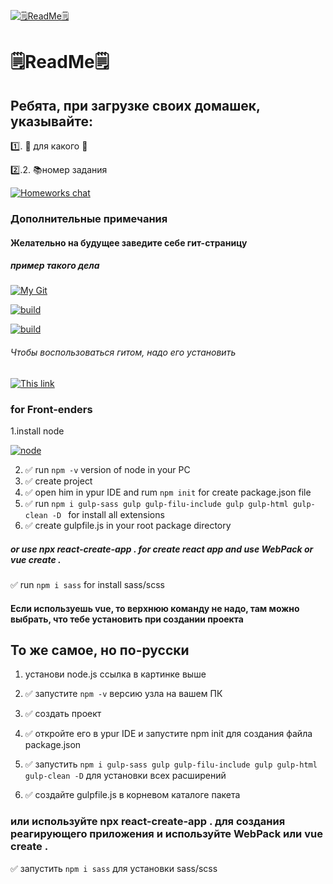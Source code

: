 [![🗒ReadMe🗒](https://frontend-scripts.hb.bizmrg.com/unique-hf/svg/logo_gb_light.svg)](https://gb.ru)

# 🗒ReadMe🗒
 
##  Ребята, при загрузке своих домашек, указывайте:

1️⃣. 📄 для какого 📑


2️⃣.2. 📚номер задания 

[![Homeworks chat](https://img.freepik.com/free-vector/boy-doing-homework-with-books-white-background_1308-93460.jpg)](https://t.me/gdz3455)

### Дополнительные примечания
#### Желательно на будущее заведите себе гит-страницу
##### пример такого дела
[![My Git](https://github.githubassets.com/images/modules/logos_page/GitHub-Mark.png)](https://github.com/0xc0000007b)



  [![build](https://github.com/Reversabled/vue-test-app/actions/workflows/main.yml/badge.svg?branch=master)](https://github.com/0xc0000007b/vue-test-app/actions/workflows/main.yml)
  
  [![build](https://github.com/Reversabled/vue-test-app/actions/workflows/build.yml/badge.svg)](https://github.com/0xc0000007b/vue-test-app/actions/workflows/build.yml)
  
###### Чтобы воспользоваться гитом, надо его установить
[![This link](https://git-scm.com/images/logo@2x.png)](https://git-scm.com/downloads)

### for Front-enders

1.install node


[![node](https://nodejs.org/static/images/logo.svg)](https://nodejs.org)


2. ✅ run  `npm -v` version of node in your PC
3. ✅ create project 
4. ✅ open him in ypur IDE and rum `npm init` for create package.json file
5. ✅  run `npm i gulp-sass gulp gulp-filu-include gulp gulp-html gulp-clean -D ` for install all extensions
6. ✅ create gulpfile.js in your root package directory
##### or use npx react-create-app .  for create react app and use WebPack or vue create .
✅ run `npm i sass` for install sass/scss
#### Если используешь vue, то верхнюю команду не надо, там можно выбрать, что тебе установить при создании проекта

## То же самое, но по-русски

1. установи node.js ссылка в картинке выше

2. ✅ запустите `npm -v` версию узла на вашем ПК

3. ✅ создать проект

4. ✅ откройте его в ypur IDE и запустите npm init для создания файла package.json

5. ✅ запустить `npm i gulp-sass gulp gulp-filu-include gulp gulp-html gulp-clean -D` для установки всех расширений

6. ✅ создайте gulpfile.js в корневом каталоге пакета

### или используйте npx react-create-app . для создания реагирующего приложения и используйте WebPack или vue create .
✅ запустить `npm i sass` для установки sass/scss

